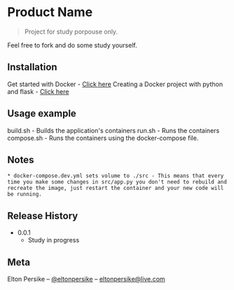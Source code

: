 # Product Name
> Project for study porpouse only.

Feel free to fork and do some study yourself.

## Installation

Get started with Docker - [Click here](https://docs.docker.com/get-started/)
Creating a Docker project with python and flask - [Click here](https://docs.docker.com/language/python/)

## Usage example

build.sh - Builds the application's containers
run.sh - Runs the containers
compose.sh - Runs the containers using the docker-compose file.

## Notes

    * docker-compose.dev.yml sets volume to ./src - This means that every time you make some changes in src/app.py you don't need to rebuild and recreate the image, just restart the container and your new code will be running.

## Release History

* 0.0.1
    * Study in progress

## Meta

Elton Persike – [@eltonpersike](https://www.linkedin.com/in/eltonpersike/) – eltonpersike@live.com


